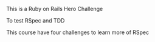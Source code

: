 This is a Ruby on Rails Hero Challenge

To test RSpec and TDD

This course have four challenges to learn more of RSpec
